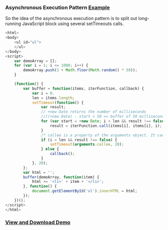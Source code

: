 ### Asynchronous Execution Pattern [Example](https://plnkr.co/edit/zwU1E2O16Z076ind5UYp?p=preview)

So the idea of the asynchronous execution pattern is to split out long-running JavaScript block using several setTimeouts calls.

``` js
<html>
<body>
    <ul id="ul">
    </ul>
</body>
<script>
    var demoArray = [];
    for (var i = 1; i <= 1000; i++) {
        demoArray.push(1 + Math.floor(Math.random() * 50));
    }

    (function() {
        var buffer = function(items, iterFunction, callback) {
            var i = 0.
            len = items.length;
            setTimeout(function() {
                var result;
                // +new Date returns the number of milliseconds   
                //((+new Date) - start < 50 => buffer of 50 milliseconds            
                for (var start = +new Date; i < len && result !== false && ((+new Date) - start < 50); i++) {
                    result = iterFunction.call(items[i], items[i], i);
                }
                /* callee is a property of the arguments object. It can be used to refer to the currently executing function inside the function body of that function. This is for example useful when you don't know the name of this function, which is for example the case with anonymous functions. */
                if (i < len && result !== false) {
                    setTimeout(arguments.callee, 20);
                } else {
                    callback();
                }
            }, 20);
        };
        var html = '';
        buffer(demoArray, function(item) {
            html += '<li>' + item + '</li>';
        }, function() {
            document.getElementById('ul').innerHTML = html;
        });
    })();
</script>
</html>
```

### [View and Download Demo](https://plnkr.co/edit/zwU1E2O16Z076ind5UYp?p=preview)